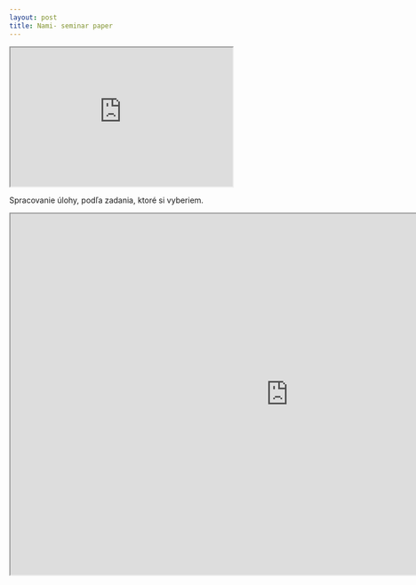 ```yaml
---
layout: post
title: Nami- seminar paper
---
```

<iframe src="http://www.w3schools.com/css/default.asp" width="400" height="250">
</iframe>

<!DOCTYPE html>
<html>
<head>
  <title>Úloha na Nami </title>
</head>
<body>
<p>Spracovanie úlohy, podľa zadania, ktoré si vyberiem.</p>
  <iframe src="http://www.w3schools.com/css/default.asp" width="1000" height="650">
</iframe>
</body>
</html>
